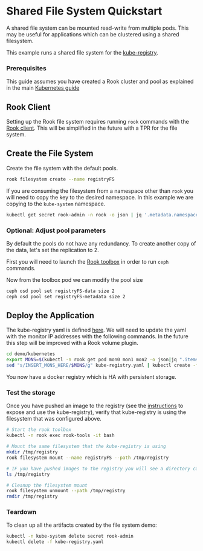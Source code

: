 # Shared File System Quickstart

A shared file system can be mounted read-write from multiple pods. This may be useful for applications which can be clustered using a shared filesystem. 

This example runs a shared file system for the [kube-registry](https://github.com/kubernetes/kubernetes/tree/master/cluster/addons/registry).

### Prerequisites

This guide assumes you have created a Rook cluster and pool as explained in the main [Kubernetes guide](kubernetes.md)

## Rook Client
Setting up the Rook file system requires running `rook` commands with the [Rook client](kubernetes.md#rook-client). This will be simplified in the future with a TPR for the file system.

## Create the File System
Create the file system with the default pools.
```bash
rook filesystem create --name registryFS
```

If you are consuming the filesystem from a namespace other than `rook` you will need to copy the key to the desired namespace. 
In this example we are copying to the `kube-system` namespace.

```bash
kubectl get secret rook-admin -n rook -o json | jq '.metadata.namespace = "kube-system"' | kubectl apply -f -
```

### Optional: Adjust pool parameters

By default the pools do not have any redundancy. To create another copy of the data, let's set the replication to 2. 

First you will need to launch the [Rook toolbox](toolbox.md#running-the-toolbox-in-kubernetes) in order to run `ceph` commands.

Now from the toolbox pod we can modify the pool size
```bash
ceph osd pool set registryFS-data size 2
ceph osd pool set registryFS-metadata size 2
```

## Deploy the Application

The kube-registry yaml is defined [here](/demo/kubernetes/kube-registry.yaml). We will need to update the yaml with the monitor IP addresses with the following commands.
In the future this step will be improved with a Rook volume plugin.
```bash
cd demo/kubernetes
export MONS=$(kubectl -n rook get pod mon0 mon1 mon2 -o json|jq ".items[].status.podIP"|tr -d "\""|sed -e 's/$/:6790/'|paste -s -d, -)
sed "s/INSERT_MONS_HERE/$MONS/g" kube-registry.yaml | kubectl create -f -
```

You now have a docker registry which is HA with persistent storage.

### Test the storage

Once you have pushed an image to the registry (see the [instructions](https://github.com/kubernetes/kubernetes/tree/master/cluster/addons/registry) to expose and use the kube-registry), verify that kube-registry is using the filesystem that was configured above. 

```bash
# Start the rook toolbox
kubectl -n rook exec rook-tools -it bash

# Mount the same filesystem that the kube-registry is using
mkdir /tmp/registry
rook filesystem mount --name registryFS --path /tmp/registry

# IF you have pushed images to the registry you will see a directory called docker
ls /tmp/registry 

# Cleanup the filesystem mount
rook filesystem unmount --path /tmp/registry
rmdir /tmp/registry
```

### Teardown
To clean up all the artifacts created by the file system demo:
```bash
kubectl -n kube-system delete secret rook-admin
kubectl delete -f kube-registry.yaml
```
